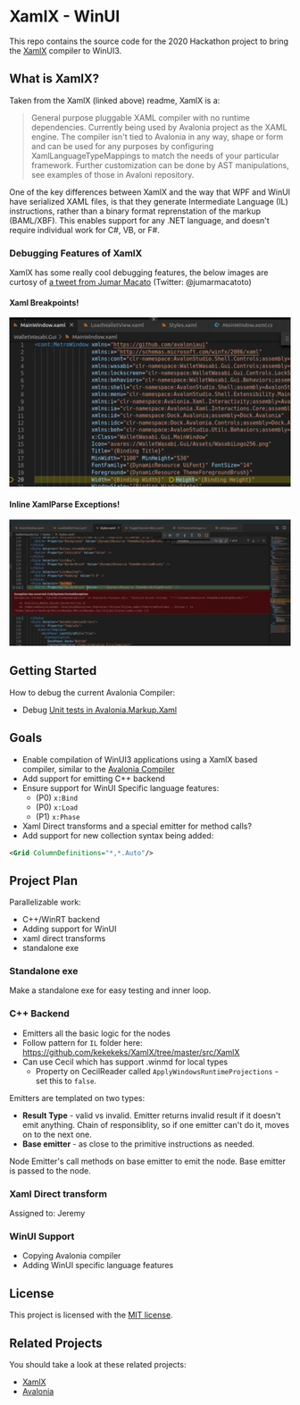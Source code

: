 # XamlX - WinUI

This repo contains the source code for the 2020 Hackathon project to bring the [XamlX](https://github.com/kekekeks/XamlX) compiler to WinUI3.

## What is XamlX?

Taken from the XamlX (linked above) readme, XamlX is a:

> General purpose pluggable XAML compiler with no runtime dependencies. Currently being used by Avalonia project as the XAML engine. 
The compiler isn't tied to Avalonia in any way, shape or form and can be used for any purposes by configuring XamlLanguageTypeMappings to match the needs of your particular framework. Further customization can be done by AST manipulations, see examples of those in Avaloni repository.

One of the key differences between XamlX and the way that WPF and WinUI have serialized XAML files, is that they generate Intermediate Language (IL) instructions,
rather than a binary format reprenstation of the markup (BAML/XBF). This enables support for any .NET language, and doesn't require individual work for C#, VB, or F#.

### Debugging Features of XamlX

XamlX has some really cool debugging features, the below images are curtosy of [a tweet from Jumar Macato](https://twitter.com/jumarmacato/status/1182645002180026369) (Twitter: @jumarmacatoto)

#### Xaml Breakpoints!
![](docs\xaml-breakpoint.png)

#### Inline XamlParse Exceptions!
![](docs\xaml-exception.jfif)

## Getting Started

How to debug the current Avalonia Compiler:
- Debug [Unit tests in Avalonia.Markup.Xaml](https://github.com/AvaloniaUI/Avalonia/blob/master/tests/Avalonia.Markup.Xaml.UnitTests/Xaml/XamlIlTests.cs)

## Goals

- Enable compilation of WinUI3 applications using a XamlX based compiler, similar to the [Avalonia Compiler](https://github.com/AvaloniaUI/Avalonia/blob/master/src/Markup/Avalonia.Markup.Xaml.Loader/CompilerExtensions/AvaloniaXamlIlCompiler.cs)
- Add support for emitting C++ backend
- Ensure support for WinUI Specific language features:
   - (P0) `x:Bind`
   - (P0) `x:Load`
   - (P1) `x:Phase`
- Xaml Direct transforms and a special emitter for method calls?
- Add support for new collection syntax being added:

```xml
<Grid ColumnDefinitions="*,*.Auto"/>
```

## Project Plan

Parallelizable work:
- C++/WinRT backend
- Adding support for WinUI
- xaml direct transforms
- standalone exe

### Standalone exe
Make a standalone exe for easy testing and inner loop.

### C++ Backend
- Emitters all the basic logic for the nodes
- Follow pattern for `IL` folder here: https://github.com/kekekeks/XamlX/tree/master/src/XamlX
- Can use Cecil which has support .winmd for local types
    - Property on CecilReader called `ApplyWindowsRuntimeProjections` - set this to `false`.

Emitters are templated on two types: 

- **Result Type** - valid vs invalid. Emitter returns invalid result if it doesn't emit anything. Chain of responsiblity, so if one emitter can't do it, moves on to the next one.
- **Base emitter** - as close to the primitive instructions as needed.

Node Emitter's call methods on base emitter to emit the node. Base emitter is passed to the node.

### Xaml Direct transform
Assigned to: Jeremy

### WinUI Support
- Copying Avalonia compiler
- Adding WinUI specific language features

## License

This project is licensed with the [MIT license](LICENSE).

## Related Projects

You should take a look at these related projects:

- [XamlX](https://github.com/kekekeks/XamlX)
- [Avalonia](https://github.com/AvaloniaUI/Avalonia)
